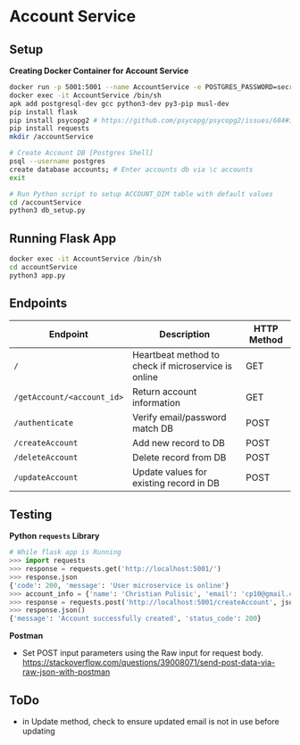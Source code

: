 # Account Service

## Setup
**Creating Docker Container for Account Service**
```bash
docker run -p 5001:5001 --name AccountService -e POSTGRES_PASSWORD=secret_password -d postgres:15.1-alpine
docker exec -it AccountService /bin/sh
apk add postgresql-dev gcc python3-dev py3-pip musl-dev
pip install flask
pip install psycopg2 # https://github.com/psycopg/psycopg2/issues/684#issuecomment-392015532
pip install requests
mkdir /accountService

# Create Account DB [Postgres Shell]
psql --username postgres
create database accounts; # Enter accounts db via \c accounts
exit

# Run Python script to setup ACCOUNT_DIM table with default values
cd /accountService
python3 db_setup.py
```

## Running Flask App
```bash
docker exec -it AccountService /bin/sh
cd accountService
python3 app.py
```

## Endpoints
| Endpoint                   | Description                                         | HTTP Method |
|----------------------------|-----------------------------------------------------|-------------|
| `/`                        | Heartbeat method to check if microservice is online | GET         |
| `/getAccount/<account_id>` | Return account information                          | GET         |
| `/authenticate`            | Verify email/password match DB                      | POST        |
| `/createAccount`           | Add new record to DB                                | POST        |
| `/deleteAccount`           | Delete record from DB                               | POST        |
| `/updateAccount`           | Update values for existing record in DB             | POST        |


## Testing
**Python `requests` Library**
```python
# While flask app is Running
>>> import requests
>>> response = requests.get('http://localhost:5001/')
>>> response.json
{'code': 200, 'message': 'User microservice is online'}
>>> account_info = {'name': 'Christian Pulisic', 'email': 'cp10@gmail.com', 'password': 'soccer'}
>>> response = requests.post('http://localhost:5001/createAccount', json=account_info)
>>> response.json()
{'message': 'Account successfully created', 'status_code': 200}
```

**Postman**
- Set POST input parameters using the Raw input for request body. https://stackoverflow.com/questions/39008071/send-post-data-via-raw-json-with-postman

## ToDo
- in Update method, check to ensure updated email is not in use before updating